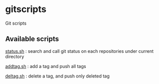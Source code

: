 gitscripts
==========

Git scripts

Available scripts
-----------------

[status.sh](doc/status.md) : search and call git status on each repositories under current directory

[addtag.sh](doc/addtag.md) : add a tag and push all tags

[deltag.sh](doc/deltag.md) : delete a tag, and push only deleted tag
